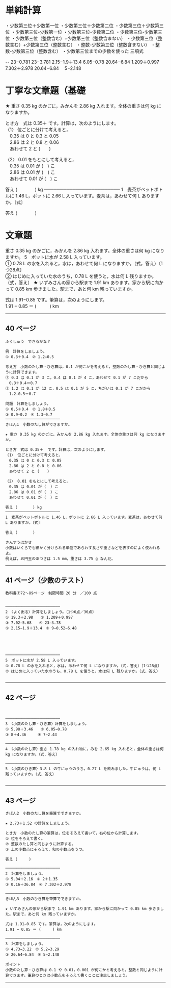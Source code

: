 
# 単純計算
・少数第三位＋少数第一位
・少数第三位＋少数第二位
・少数第三位＋少数第三位
・少数第三位-少数第一位
・少数第三位-少数第二位
・少数第三位-少数第三位
・少数第三位（整数含む）+少数第三位（整数含まない）
・少数第三位（整数含む）+少数第三位（整数含む）
・整数-少数第三位（整数含まない）
・整数-少数第三位（整数含む）
・少数第三位までの少数を使った 三項式

--
23−0.781
23−3.781
2.15−1.9＋13.4
6.05−0.78
20.64−6.84
1.209＋0.997
7.302＋2.978
20.64−6.84　
 5−2.148

# 丁寧な文章題（基礎
★ 重さ 0.35 kg のかごに，みかんを 2.86 kg 入れます。全体の重さは何 kg になりますか。

とき方　式は 0.35＋  です。計算は，次のようにします。  
〈1〉 位ごとに分けて考えると，  
　0.35 は 0 と 0.3 と 0.05  
　2.86 は 2 と 0.8 と 0.06  
　あわせて 2 と (　　)

〈2〉 0.01 をもとにして考えると，  
　0.35 は 0.01 が (　) こ  
　2.86 は 0.01 が (　) こ  
　あわせて 0.01 が (　) こ

答え (　　　　) kg
────────────────────────
1　麦茶がペットボトルに 1.46 L，ポットに 2.66 L 入っています。麦茶は，あわせて何 L ありますか。〔式〕

答え (　　　　)

# 文章題
重さ 0.35 kg のかごに，みかんを 2.86 kg 入れます。全体の重さは何 kg になりますか。
5　ポットに水が 2.58 L 入っています。  
① 0.78 L の水を入れると，水は，あわせて何 L になりますか。（式，答え）〔1つ28点〕  
② はじめに入っていた水のうち，0.78 L を使うと，水は何 L 残りますか。（式，答え）
★ いずみさんの家から駅まで 1.91 km あります。家から駅に向かって 0.85 km 歩きました。駅まで，あと何 km 残っていますか。

式は 1.91−0.85 です。筆算は，次のようにします。  
1.91 − 0.85 ＝ (　　　) km






---

## 40 ページ

```
ふくしゅう　できるかな？

例　計算をしましょう。  
① 0.3＋0.4　② 1.2−0.5

考え方　小数のたし算・ひき算は，0.1 が何こかを考えると，整数のたし算・ひき算と同じように計算できます。  
① 0.3 は 0.1 が 3 こ，0.4 は 0.1 が 4 こ，あわせて 0.1 が 7 こだから  
　0.3＋0.4＝0.7  
② 1.2 は 0.1 が 12 こ，0.5 は 0.1 が 5 こ，ちがいは 0.1 が 7 こだから  
　1.2−0.5＝0.7

問題　計算をしましょう。  
① 0.5＋0.4　② 1.8＋0.5  
③ 0.9−0.2　④ 1.3−0.7
────────────────────────
きほん1　小数のたし算ができますか。

★ 重さ 0.35 kg のかごに，みかんを 2.86 kg 入れます。全体の重さは何 kg になりますか。

とき方　式は 0.35＋  です。計算は，次のようにします。  
〈1〉 位ごとに分けて考えると，  
　0.35 は 0 と 0.3 と 0.05  
　2.86 は 2 と 0.8 と 0.06  
　あわせて 2 と (　　)  

〈2〉 0.01 をもとにして考えると，  
　0.35 は 0.01 が (　) こ  
　2.86 は 0.01 が (　) こ  
　あわせて 0.01 が (　) こ  

答え (　　　　) kg
────────────────────────
1　麦茶がペットボトルに 1.46 L，ポットに 2.66 L 入っています。麦茶は，あわせて何 L ありますか。〔式〕

答え (　　　　)

さんすうはかせ  
小数はいくらでも細かく分けられる単位であらわす長さや重さなどを表すのによく使われるよ。  
例えば，五円玉のあつさは 1.5 mm，重さは 3.75 g なんだ。
```

---

## 41 ページ（少数のテスト）

```
教科書㊤72〜89ページ　制限時間 20 分　／100 点


────────────────────────
2　〈よく出る〉計算をしましょう。〔1つ6点／36点〕  
① 19.3＋2.98　　② 1.209＋0.997  
③ 7.02−5.68　　④ 23−3.78  
⑤ 2.15−1.9＋13.4　⑥ 9−0.52−6.48





────────────────────────
5　ポットに水が 2.58 L 入っています。  
① 0.78 L の水を入れると，水は，あわせて何 L になりますか。（式，答え）〔1つ28点〕  
② はじめに入っていた水のうち，0.78 L を使うと，水は何 L 残りますか。（式，答え）


```

---

## 42 ページ

```


────────────────────────
3　〈小数のたし算・ひき算〉計算をしましょう。  
① 5.98＋3.46　　② 6.05−0.78  
③ 8＋4.46　　　④ 7−2.43

────────────────────────
4　〈小数のたし算〉重さ 1.78 kg の入れ物に，みを 2.65 kg 入れると，全体の重さは何 kg になりますか。（式，答え）

────────────────────────
5　〈小数のひき算〉3.8 L の牛にゅうのうち，0.27 L を飲みました。牛にゅうは，何 L 残っていますか。（式，答え）


```

---

## 43 ページ

```
きほん2　小数のたし算を筆算でできますか。

★ 2.73＋1.52 の計算をしましょう。

とき方　小数のたし算の筆算は，位をそろえて書いて，右の位から計算します。  
① 位をそろえて書く。  
② 整数のたし算と同じように計算する。  
③ 上の小数点にそろえて，和の小数点をうつ。

答え (　　　)

────────────────────────
2　計算をしましょう。  
① 5.04＋2.16　② 2＋1.35　  
③ 0.16＋36.84　④ 7.302＋2.978

────────────────────────
きほん3　小数のひき算を筆算でできますか。

★ いずみさんの家から駅まで 1.91 km あります。家から駅に向かって 0.85 km 歩きました。駅まで，あと何 km 残っていますか。

式は 1.91−0.85 です。筆算は，次のようにします。  
1.91 − 0.85 ＝ (　　　) km

────────────────────────
3　計算をしましょう。  
① 4.73−3.22　② 5.2−3.29  
③ 20.64−6.84　④ 5−2.148

ポイント  
小数のたし算・ひき算は 0.1 や 0.01，0.001 が何こかと考えると，整数と同じように計算できます。筆算のときは小数点をそろえて書くことに注意しましょう。
```

---










